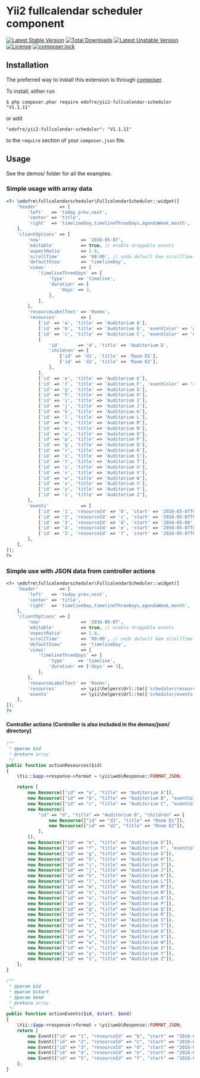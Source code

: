 # Yii2 fullcalendar scheduler component

[![Latest Stable Version](https://poser.pugx.org/edofre/yii2-fullcalendar-scheduler/v/stable)](https://packagist.org/packages/edofre/yii2-fullcalendar-scheduler)
[![Total Downloads](https://poser.pugx.org/edofre/yii2-fullcalendar-scheduler/downloads)](https://packagist.org/packages/edofre/yii2-fullcalendar-scheduler)
[![Latest Unstable Version](https://poser.pugx.org/edofre/yii2-fullcalendar-scheduler/v/unstable)](https://packagist.org/packages/edofre/yii2-fullcalendar-scheduler)
[![License](https://poser.pugx.org/edofre/yii2-fullcalendar-scheduler/license)](https://packagist.org/packages/edofre/yii2-fullcalendar-scheduler)
[![composer.lock](https://poser.pugx.org/edofre/yii2-fullcalendar-scheduler/composerlock)](https://packagist.org/packages/edofre/yii2-fullcalendar-scheduler)

## Installation

The preferred way to install this extension is through [composer](http://getcomposer.org/download/).

To install, either run

```
$ php composer.phar require edofre/yii2-fullcalendar-scheduler "V1.1.11"
```

or add

```
"edofre/yii2-fullcalendar-scheduler": "V1.1.11"
```

to the ```require``` section of your `composer.json` file.

## Usage

See the demos/ folder for all the examples.

### Simple usage with array data
```php
<?= \edofre\fullcalendarscheduler\FullcalendarScheduler::widget([
	'header'        => [
		'left'   => 'today prev,next',
		'center' => 'title',
		'right'  => 'timelineDay,timelineThreeDays,agendaWeek,month',
	],
	'clientOptions' => [
		'now'               => '2016-05-07',
		'editable'          => true, // enable draggable events
		'aspectRatio'       => 1.8,
		'scrollTime'        => '00:00', // undo default 6am scrollTime
		'defaultView'       => 'timelineDay',
		'views'             => [
			'timelineThreeDays' => [
				'type'     => 'timeline',
				'duration' => [
					'days' => 3,
				],
			],
		],
		'resourceLabelText' => 'Rooms',
		'resources'         => [
			['id' => 'a', 'title' => 'Auditorium A'],
			['id' => 'b', 'title' => 'Auditorium B', 'eventColor' => 'green'],
			['id' => 'c', 'title' => 'Auditorium C', 'eventColor' => 'orange'],
			[
				'id'       => 'd', 'title' => 'Auditorium D',
				'children' => [
					['id' => 'd1', 'title' => 'Room D1'],
					['id' => 'd2', 'title' => 'Room D2'],
				],
			],
			['id' => 'e', 'title' => 'Auditorium E'],
			['id' => 'f', 'title' => 'Auditorium F', 'eventColor' => 'red'],
			['id' => 'g', 'title' => 'Auditorium G'],
			['id' => 'h', 'title' => 'Auditorium H'],
			['id' => 'i', 'title' => 'Auditorium I'],
			['id' => 'j', 'title' => 'Auditorium J'],
			['id' => 'k', 'title' => 'Auditorium K'],
			['id' => 'l', 'title' => 'Auditorium L'],
			['id' => 'm', 'title' => 'Auditorium M'],
			['id' => 'n', 'title' => 'Auditorium N'],
			['id' => 'o', 'title' => 'Auditorium O'],
			['id' => 'p', 'title' => 'Auditorium P'],
			['id' => 'q', 'title' => 'Auditorium Q'],
			['id' => 'r', 'title' => 'Auditorium R'],
			['id' => 's', 'title' => 'Auditorium S'],
			['id' => 't', 'title' => 'Auditorium T'],
			['id' => 'u', 'title' => 'Auditorium U'],
			['id' => 'v', 'title' => 'Auditorium V'],
			['id' => 'w', 'title' => 'Auditorium W'],
			['id' => 'x', 'title' => 'Auditorium X'],
			['id' => 'y', 'title' => 'Auditorium Y'],
			['id' => 'z', 'title' => 'Auditorium Z'],
		],
		'events'            => [
			['id' => '1', 'resourceId' => 'b', 'start' => '2016-05-07T02:00:00', 'end' => '2016-05-07T07:00:00', 'title' => 'event 1'],
			['id' => '2', 'resourceId' => 'c', 'start' => '2016-05-07T05:00:00', 'end' => '2016-05-07T22:00:00', 'title' => 'event 2'],
			['id' => '3', 'resourceId' => 'd', 'start' => '2016-05-06', 'end' => '2016-05-08', 'title' => 'event 3'],
			['id' => '4', 'resourceId' => 'e', 'start' => '2016-05-07T03:00:00', 'end' => '2016-05-07T08:00:00', 'title' => 'event 4'],
			['id' => '5', 'resourceId' => 'f', 'start' => '2016-05-07T00:30:00', 'end' => '2016-05-07T02:30:00', 'title' => 'event 5'],
		],
	],
]);
?>
```

### Simple use with JSON data from controller actions
```php
<?= \edofre\fullcalendarscheduler\FullcalendarScheduler::widget([
	'header'        => [
		'left'   => 'today prev,next',
		'center' => 'title',
		'right'  => 'timelineDay,timelineThreeDays,agendaWeek,month',
	],
	'clientOptions' => [
		'now'               => '2016-05-07',
		'editable'          => true, // enable draggable events
		'aspectRatio'       => 1.8,
		'scrollTime'        => '00:00', // undo default 6am scrollTime
		'defaultView'       => 'timelineDay',
		'views'             => [
			'timelineThreeDays' => [
				'type'     => 'timeline',
				'duration' => ['days' => 3],
			],
		],
		'resourceLabelText' => 'Rooms',
		'resources'         => \yii\helpers\Url::to(['scheduler/resources', 'id' => 1]),
		'events'            => \yii\helpers\Url::to(['scheduler/events', 'id' => 2]),
	],
]);
?>
```

#### Controller actions (Controller is also included in the demos/json/ directory)
```php
/**
 * @param $id
 * @return array
 */
public function actionResources($id)
{
    \Yii::$app->response->format = \yii\web\Response::FORMAT_JSON;

    return [
        new Resource(["id" => "a", "title" => "Auditorium A"]),
        new Resource(["id" => "b", "title" => "Auditorium B", "eventColor" => "green"]),
        new Resource(["id" => "c", "title" => "Auditorium C", "eventColor" => "orange"]),
        new Resource([
            "id" => "d", "title" => "Auditorium D", "children" => [
                new Resource(["id" => "d1", "title" => "Room D1"]),
                new Resource(["id" => "d2", "title" => "Room D2"]),
            ],
        ]),
        new Resource(["id" => "e", "title" => "Auditorium E"]),
        new Resource(["id" => "f", "title" => "Auditorium F", "eventColor" => "red"]),
        new Resource(["id" => "g", "title" => "Auditorium G"]),
        new Resource(["id" => "h", "title" => "Auditorium H"]),
        new Resource(["id" => "i", "title" => "Auditorium I"]),
        new Resource(["id" => "j", "title" => "Auditorium J"]),
        new Resource(["id" => "k", "title" => "Auditorium K"]),
        new Resource(["id" => "l", "title" => "Auditorium L"]),
        new Resource(["id" => "m", "title" => "Auditorium M"]),
        new Resource(["id" => "n", "title" => "Auditorium N"]),
        new Resource(["id" => "o", "title" => "Auditorium O"]),
        new Resource(["id" => "p", "title" => "Auditorium P"]),
        new Resource(["id" => "q", "title" => "Auditorium Q"]),
        new Resource(["id" => "r", "title" => "Auditorium R"]),
        new Resource(["id" => "s", "title" => "Auditorium S"]),
        new Resource(["id" => "t", "title" => "Auditorium T"]),
        new Resource(["id" => "u", "title" => "Auditorium U"]),
        new Resource(["id" => "v", "title" => "Auditorium V"]),
        new Resource(["id" => "w", "title" => "Auditorium W"]),
        new Resource(["id" => "x", "title" => "Auditorium X"]),
        new Resource(["id" => "y", "title" => "Auditorium Y"]),
        new Resource(["id" => "z", "title" => "Auditorium Z"]),
    ];
}

/**
 * @param $id
 * @param $start
 * @param $end
 * @return array
 */
public function actionEvents($id, $start, $end)
{
    \Yii::$app->response->format = \yii\web\Response::FORMAT_JSON;
    return [
        new Event(["id" => "1", "resourceId" => "b", "start" => "2016-05-07T02:00:00", "end" => "2016-05-07T07:00:00", "title" => "event 1"]),
        new Event(["id" => "2", "resourceId" => "c", "start" => "2016-05-07T05:00:00", "end" => "2016-05-07T22:00:00", "title" => "event 2"]),
        new Event(["id" => "3", "resourceId" => "d", "start" => "2016-05-06", "end" => "2016-05-08", "title" => "event 3"]),
        new Event(["id" => "4", "resourceId" => "e", "start" => "2016-05-07T03:00:00", "end" => "2016-05-07T08:00:00", "title" => "event 4"]),
        new Event(["id" => "5", "resourceId" => "f", "start" => "2016-05-07T00:30:00", "end" => "2016-05-07T02:30:00", "title" => "event 5"]),
    ];
}
```
